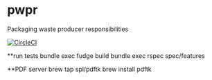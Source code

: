 # pwpr
Packaging waste producer responsibilities

[![CircleCI](https://circleci.com/gh/Vivoxa/pwpr.svg?style=svg)](https://circleci.com/gh/Vivoxa/pwpr)

**run tests
  bundle exec fudge build
  bundle exec rspec spec/features

**PDF server
brew tap spl/pdftk
brew install pdftk
